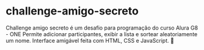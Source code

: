 # challenge-amigo-secreto
Challenge amigo secreto é um desafio para programação do curso Alura G8 - ONE Permite adicionar participantes, exibir a lista e sortear aleatoriamente um nome. Interface amigável feita com HTML, CSS e JavaScript. 🚀
